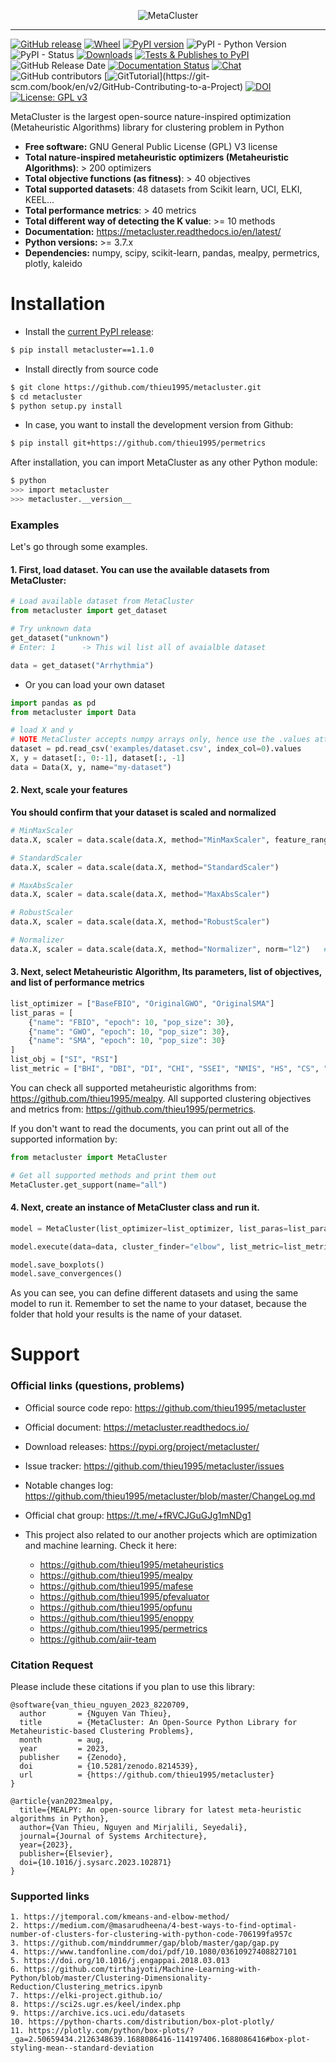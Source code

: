 
<p align="center">
<img style="max-width:100%;" 
src="https://thieu1995.github.io/post/2023-08/MetaCluster-01.png" 
alt="MetaCluster"/>
</p>

---

[![GitHub release](https://img.shields.io/badge/release-1.1.0-yellow.svg)](https://github.com/thieu1995/metacluster/releases)
[![Wheel](https://img.shields.io/pypi/wheel/gensim.svg)](https://pypi.python.org/pypi/metacluster) 
[![PyPI version](https://badge.fury.io/py/metacluster.svg)](https://badge.fury.io/py/metacluster)
![PyPI - Python Version](https://img.shields.io/pypi/pyversions/metacluster.svg)
![PyPI - Status](https://img.shields.io/pypi/status/metacluster.svg)
[![Downloads](https://static.pepy.tech/badge/MetaCluster)](https://pepy.tech/project/MetaCluster)
[![Tests & Publishes to PyPI](https://github.com/thieu1995/metacluster/actions/workflows/publish-package.yaml/badge.svg)](https://github.com/thieu1995/metacluster/actions/workflows/publish-package.yaml)
![GitHub Release Date](https://img.shields.io/github/release-date/thieu1995/metacluster.svg)
[![Documentation Status](https://readthedocs.org/projects/metacluster/badge/?version=latest)](https://metacluster.readthedocs.io/en/latest/?badge=latest)
[![Chat](https://img.shields.io/badge/Chat-on%20Telegram-blue)](https://t.me/+fRVCJGuGJg1mNDg1)
![GitHub contributors](https://img.shields.io/github/contributors/thieu1995/metacluster.svg)
[![GitTutorial](https://img.shields.io/badge/PR-Welcome-%23FF8300.svg?)](https://git-scm.com/book/en/v2/GitHub-Contributing-to-a-Project)
[![DOI](https://zenodo.org/badge/670197315.svg)](https://zenodo.org/badge/latestdoi/670197315)
[![License: GPL v3](https://img.shields.io/badge/License-GPLv3-blue.svg)](https://www.gnu.org/licenses/gpl-3.0)


MetaCluster is the largest open-source nature-inspired optimization (Metaheuristic Algorithms) library for 
clustering problem in Python

* **Free software:** GNU General Public License (GPL) V3 license
* **Total nature-inspired metaheuristic optimizers (Metaheuristic Algorithms)**: > 200 optimizers
* **Total objective functions (as fitness)**: > 40 objectives
* **Total supported datasets**: 48 datasets from Scikit learn, UCI, ELKI, KEEL...
* **Total performance metrics**: > 40 metrics
* **Total different way of detecting the K value**: >= 10 methods
* **Documentation:** https://metacluster.readthedocs.io/en/latest/
* **Python versions:** >= 3.7.x
* **Dependencies:** numpy, scipy, scikit-learn, pandas, mealpy, permetrics, plotly, kaleido


# Installation

* Install the [current PyPI release](https://pypi.python.org/pypi/metacluster):
```sh 
$ pip install metacluster==1.1.0
```

* Install directly from source code
```sh 
$ git clone https://github.com/thieu1995/metacluster.git
$ cd metacluster
$ python setup.py install
```

* In case, you want to install the development version from Github:
```sh 
$ pip install git+https://github.com/thieu1995/permetrics 
```

After installation, you can import MetaCluster as any other Python module:

```sh
$ python
>>> import metacluster
>>> metacluster.__version__
```

### Examples

Let's go through some examples.

#### 1. First, load dataset. You can use the available datasets from MetaCluster:

```python 
# Load available dataset from MetaCluster
from metacluster import get_dataset

# Try unknown data
get_dataset("unknown")
# Enter: 1      -> This wil list all of avaialble dataset

data = get_dataset("Arrhythmia")
```

* Or you can load your own dataset 

```python
import pandas as pd
from metacluster import Data

# load X and y
# NOTE MetaCluster accepts numpy arrays only, hence use the .values attribute
dataset = pd.read_csv('examples/dataset.csv', index_col=0).values
X, y = dataset[:, 0:-1], dataset[:, -1]
data = Data(X, y, name="my-dataset")
```

#### 2. Next, scale your features

**You should confirm that your dataset is scaled and normalized**

```python 
# MinMaxScaler 
data.X, scaler = data.scale(data.X, method="MinMaxScaler", feature_range=(0, 1))

# StandardScaler 
data.X, scaler = data.scale(data.X, method="StandardScaler")

# MaxAbsScaler 
data.X, scaler = data.scale(data.X, method="MaxAbsScaler")

# RobustScaler 
data.X, scaler = data.scale(data.X, method="RobustScaler")

# Normalizer 
data.X, scaler = data.scale(data.X, method="Normalizer", norm="l2")   # "l1" or "l2" or "max"
```


#### 3. Next, select Metaheuristic Algorithm, Its parameters, list of objectives, and list of performance metrics 

```python 
list_optimizer = ["BaseFBIO", "OriginalGWO", "OriginalSMA"]
list_paras = [
    {"name": "FBIO", "epoch": 10, "pop_size": 30},
    {"name": "GWO", "epoch": 10, "pop_size": 30},
    {"name": "SMA", "epoch": 10, "pop_size": 30}
]
list_obj = ["SI", "RSI"]
list_metric = ["BHI", "DBI", "DI", "CHI", "SSEI", "NMIS", "HS", "CS", "VMS", "HGS"]
```

You can check all supported metaheuristic algorithms from: https://github.com/thieu1995/mealpy.
All supported clustering objectives and metrics from: https://github.com/thieu1995/permetrics.

If you don't want to read the documents, you can print out all of the supported information by:

```python 
from metacluster import MetaCluster 

# Get all supported methods and print them out
MetaCluster.get_support(name="all")
```


#### 4. Next, create an instance of MetaCluster class and run it.

```python 
model = MetaCluster(list_optimizer=list_optimizer, list_paras=list_paras, list_obj=list_obj, n_trials=3)

model.execute(data=data, cluster_finder="elbow", list_metric=list_metric, save_path="history", verbose=False)

model.save_boxplots()
model.save_convergences()

```

As you can see, you can define different datasets and using the same model to run it. 
Remember to set the name to your dataset, because the folder that hold your results is the name of your dataset.


# Support 

### Official links (questions, problems)

* Official source code repo: https://github.com/thieu1995/metacluster
* Official document: https://metacluster.readthedocs.io/
* Download releases: https://pypi.org/project/metacluster/
* Issue tracker: https://github.com/thieu1995/metacluster/issues
* Notable changes log: https://github.com/thieu1995/metacluster/blob/master/ChangeLog.md
* Official chat group: https://t.me/+fRVCJGuGJg1mNDg1

* This project also related to our another projects which are optimization and machine learning. Check it here:
    * https://github.com/thieu1995/metaheuristics
    * https://github.com/thieu1995/mealpy
    * https://github.com/thieu1995/mafese
    * https://github.com/thieu1995/pfevaluator
    * https://github.com/thieu1995/opfunu
    * https://github.com/thieu1995/enoppy
    * https://github.com/thieu1995/permetrics
    * https://github.com/aiir-team


### Citation Request

Please include these citations if you plan to use this library:

```code 
@software{van_thieu_nguyen_2023_8220709,
  author       = {Nguyen Van Thieu},
  title        = {MetaCluster: An Open-Source Python Library for Metaheuristic-based Clustering Problems},
  month        = aug,
  year         = 2023,
  publisher    = {Zenodo},
  doi          = {10.5281/zenodo.8214539},
  url          = {https://github.com/thieu1995/metacluster}
}

@article{van2023mealpy,
  title={MEALPY: An open-source library for latest meta-heuristic algorithms in Python},
  author={Van Thieu, Nguyen and Mirjalili, Seyedali},
  journal={Journal of Systems Architecture},
  year={2023},
  publisher={Elsevier},
  doi={10.1016/j.sysarc.2023.102871}
}
```

### Supported links 

```code 
1. https://jtemporal.com/kmeans-and-elbow-method/
2. https://medium.com/@masarudheena/4-best-ways-to-find-optimal-number-of-clusters-for-clustering-with-python-code-706199fa957c
3. https://github.com/minddrummer/gap/blob/master/gap/gap.py
4. https://www.tandfonline.com/doi/pdf/10.1080/03610927408827101
5. https://doi.org/10.1016/j.engappai.2018.03.013
6. https://github.com/tirthajyoti/Machine-Learning-with-Python/blob/master/Clustering-Dimensionality-Reduction/Clustering_metrics.ipynb
7. https://elki-project.github.io/
8. https://sci2s.ugr.es/keel/index.php
9. https://archive.ics.uci.edu/datasets
10. https://python-charts.com/distribution/box-plot-plotly/
11. https://plotly.com/python/box-plots/?_ga=2.50659434.2126348639.1688086416-114197406.1688086416#box-plot-styling-mean--standard-deviation
```
